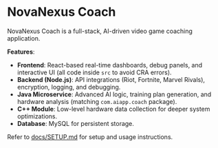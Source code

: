 # NovaNexus Coach

NovaNexus Coach is a full-stack, AI-driven video game coaching application.

**Features**:
- **Frontend**: React-based real-time dashboards, debug panels, and interactive UI (all code inside `src` to avoid CRA errors).
- **Backend (Node.js)**: API integrations (Riot, Fortnite, Marvel Rivals), encryption, logging, and debugging.
- **Java Microservice**: Advanced AI logic, training plan generation, and hardware analysis (matching `com.aiapp.coach` package).
- **C++ Module**: Low-level hardware data collection for deeper system optimizations.
- **Database**: MySQL for persistent storage.

Refer to [docs/SETUP.md](./docs/SETUP.md) for setup and usage instructions.
